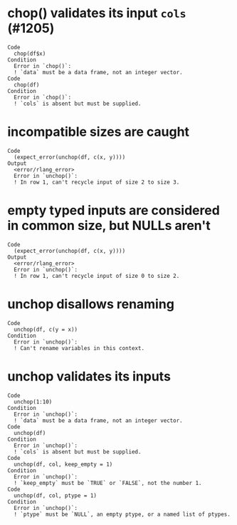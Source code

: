 # chop() validates its input `cols` (#1205)

    Code
      chop(df$x)
    Condition
      Error in `chop()`:
      ! `data` must be a data frame, not an integer vector.
    Code
      chop(df)
    Condition
      Error in `chop()`:
      ! `cols` is absent but must be supplied.

# incompatible sizes are caught

    Code
      (expect_error(unchop(df, c(x, y))))
    Output
      <error/rlang_error>
      Error in `unchop()`:
      ! In row 1, can't recycle input of size 2 to size 3.

# empty typed inputs are considered in common size, but NULLs aren't

    Code
      (expect_error(unchop(df, c(x, y))))
    Output
      <error/rlang_error>
      Error in `unchop()`:
      ! In row 1, can't recycle input of size 0 to size 2.

# unchop disallows renaming

    Code
      unchop(df, c(y = x))
    Condition
      Error in `unchop()`:
      ! Can't rename variables in this context.

# unchop validates its inputs

    Code
      unchop(1:10)
    Condition
      Error in `unchop()`:
      ! `data` must be a data frame, not an integer vector.
    Code
      unchop(df)
    Condition
      Error in `unchop()`:
      ! `cols` is absent but must be supplied.
    Code
      unchop(df, col, keep_empty = 1)
    Condition
      Error in `unchop()`:
      ! `keep_empty` must be `TRUE` or `FALSE`, not the number 1.
    Code
      unchop(df, col, ptype = 1)
    Condition
      Error in `unchop()`:
      ! `ptype` must be `NULL`, an empty ptype, or a named list of ptypes.

